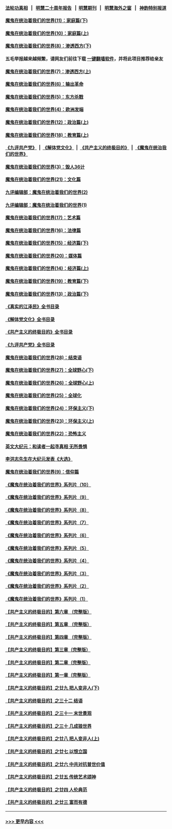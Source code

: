 #### [法轮功真相](https://github.com/gfw-breaker/truth/blob/master/README.md?t=0) &nbsp;&nbsp;|&nbsp;&nbsp; [明慧二十周年报告](https://github.com/gfw-breaker/mh-reports/blob/master/README.md?t=0) &nbsp;&nbsp;|&nbsp;&nbsp;[明慧期刊](https://github.com/gfw-breaker/mh-qikan) &nbsp;&nbsp;|&nbsp;&nbsp; [明慧海外之窗](https://github.com/gfw-breaker/mh-news/blob/master/README.md?t=0) &nbsp;&nbsp;|&nbsp;&nbsp; [神韵特别报道](https://github.com/gfw-breaker/mh-news/blob/master/shenyun.md?t=0)
#### [魔鬼在统治着我们的世界(11)：家庭篇(下)](../pages/nsc422/n10440961.md?t=12130001) 
#### [魔鬼在统治着我们的世界(10)：家庭篇(上)](../pages/nsc422/n10435448.md?t=12130001) 
#### [魔鬼在统治着我们的世界(8)：渗透西方(下)](../pages/nsc422/n10429603.md?t=12130001) 
#### 五毛举报越来越频繁，请网友们前往下载 [一键翻墙软件](https://github.com/gfw-breaker/ssr-accounts)，并将此项目推荐给亲友
#### [魔鬼在统治着我们的世界(7)：渗透西方(上)](../pages/nsc422/n10426013.md?t=12130001) 
#### [魔鬼在统治着我们的世界(6)：输出革命](../pages/nsc422/n10421536.md?t=12130001) 
#### [魔鬼在统治着我们的世界(5)：东方杀戮](../pages/nsc422/n10417707.md?t=12130001) 
#### [魔鬼在统治着我们的世界(4)：欧洲发端](../pages/nsc422/n10414890.md?t=12130001) 
#### [魔鬼在统治着我们的世界(12)：政治篇(上)](../pages/nsc422/n10444576.md?t=12130001) 
#### [魔鬼在统治着我们的世界(18)：教育篇(上)](../pages/nsc422/n10526970.md?t=12130001) 
#### [《九评共产党》](https://github.com/begood0513/9ping.md/blob/master/README.md) &nbsp;|&nbsp; [《解体党文化》](../../../../jtdwh.md/blob/master/README.md)  &nbsp;|&nbsp; [《共产主义的终极目的》](../../../../gczydzjmd.md/blob/master/README.md) &nbsp;|&nbsp; [《魔鬼在统治我们的世界》](../../../../mgztzwmdsj.md/blob/master/README.md) 
#### [魔鬼在统治着我们的世界(3)：毁人36计](../pages/nsc422/n10411583.md?t=12130001) 
#### [魔鬼在统治着我们的世界(21)：文化篇](../pages/nsc422/n10597706.md?t=12130001) 
#### [九评编辑部：魔鬼在统治着我们的世界(2)](../pages/nsc422/n10410036.md?t=12130001) 
#### [九评编辑部：魔鬼在统治着我们的世界(1)](../pages/nsc422/n10406825.md?t=12130001) 
#### [魔鬼在统治着我们的世界(17)：艺术篇](../pages/nsc422/n10499093.md?t=12130001) 
#### [魔鬼在统治着我们的世界(16)：法律篇](../pages/nsc422/n10485969.md?t=12130001) 
#### [魔鬼在统治着我们的世界(15)：经济篇(下)](../pages/nsc422/n10469975.md?t=12130001) 
#### [魔鬼在统治着我们的世界(20)：媒体篇](../pages/nsc422/n10586579.md?t=12130001) 
#### [魔鬼在统治着我们的世界(14)：经济篇(上)](../pages/nsc422/n10457370.md?t=12130001) 
#### [魔鬼在统治着我们的世界(19)：教育篇(下)](../pages/nsc422/n10564808.md?t=12130001) 
#### [魔鬼在统治着我们的世界(13)：政治篇(下)](../pages/nsc422/n10448270.md?t=12130001) 
#### [《真实的江泽民》全书目录](../pages/nsc422/n13721399.md?t=12130001) 
#### [《解体党文化》全书目录](../pages/nsc422/n13721157.md?t=12130001) 
#### [《共产主义的终极目的》全书目录](../pages/nsc422/n13721048.md?t=12130001) 
#### [《九评共产党》全书目录](../pages/nsc422/n13708085.md?t=12130001) 
#### [魔鬼在统治着我们的世界(28)：结束语](../pages/nsc422/n10936246.md?t=12130001) 
#### [魔鬼在统治着我们的世界(27)：全球野心(下)](../pages/nsc422/n10928319.md?t=12130001) 
#### [魔鬼在统治着我们的世界(26)：全球野心(上)](../pages/nsc422/n10900318.md?t=12130001) 
#### [魔鬼在统治着我们的世界(25)：全球化](../pages/nsc422/n10788205.md?t=12130001) 
#### [魔鬼在统治着我们的世界(24)：环保主义(下)](../pages/nsc422/n10695307.md?t=12130001) 
#### [魔鬼在统治着我们的世界(23)：环保主义(上)](../pages/nsc422/n10688613.md?t=12130001) 
#### [魔鬼在统治着我们的世界(22)：恐怖主义](../pages/nsc422/n10614727.md?t=12130001) 
#### [英文大纪元：和读者一起寻真相 无所畏惧](../pages/nsc422/n12542027.md?t=12130001) 
#### [李洪志先生在大纪元发表《大选》](../pages/nsc422/n12534746.md?t=12130001) 
#### [魔鬼在统治着我们的世界(9)：信仰篇](../pages/nsc422/n10432159.md?t=12130001) 
#### [《魔鬼在统治着我们的世界》系列片（10）](../pages/nsc422/n12292670.md?t=12130001) 
#### [《魔鬼在统治着我们的世界》系列片（9）](../pages/nsc422/n12290859.md?t=12130001) 
#### [《魔鬼在统治着我们的世界》系列片（8）](../pages/nsc422/n12287445.md?t=12130001) 
#### [《魔鬼在统治着我们的世界》系列片（7）](../pages/nsc422/n12283425.md?t=12130001) 
#### [《魔鬼在统治着我们的世界》系列片（6）](../pages/nsc422/n12282314.md?t=12130001) 
#### [《魔鬼在统治着我们的世界》系列片（5）](../pages/nsc422/n12281419.md?t=12130001) 
#### [《魔鬼在统治着我们的世界》系列片（4）](../pages/nsc422/n12274024.md?t=12130001) 
#### [《魔鬼在统治着我们的世界》系列片（3）](../pages/nsc422/n12271322.md?t=12130001) 
#### [《魔鬼在统治着我们的世界》系列片（2）](../pages/nsc422/n12269049.md?t=12130001) 
#### [《魔鬼在统治着我们的世界》系列片（1）](../pages/nsc422/n12267575.md?t=12130001) 
#### [【共产主义的终极目的】第六章 （完整版）](../pages/nsc422/n11428913.md?t=12130001) 
#### [【共产主义的终极目的】第五章 （完整版）](../pages/nsc422/n11428912.md?t=12130001) 
#### [【共产主义的终极目的】第四章 （完整版）](../pages/nsc422/n11428907.md?t=12130001) 
#### [【共产主义的终极目的】第三章（完整版）](../pages/nsc422/n11428848.md?t=12130001) 
#### [【共产主义的终极目的】第二章（完整版）](../pages/nsc422/n11428831.md?t=12130001) 
#### [【共产主义的终极目的】第一章（完整版）](../pages/nsc422/n11417651.md?t=12130001) 
#### [【共产主义的终极目的】之廿九 把人变非人(下)](../pages/nsc422/n11344140.md?t=12130001) 
#### [【共产主义的终极目的】之三十二 结语](../pages/nsc422/n11360535.md?t=12130001) 
#### [【共产主义的终极目的】之三十一 末世景观](../pages/nsc422/n11351129.md?t=12130001) 
#### [【共产主义的终极目的】之三十 几成狼世界](../pages/nsc422/n11348280.md?t=12130001) 
#### [【共产主义的终极目的】之廿八 把人变非人(上)](../pages/nsc422/n11340492.md?t=12130001) 
#### [【共产主义的终极目的】之廿七 以恨立国](../pages/nsc422/n11336944.md?t=12130001) 
#### [【共产主义的终极目的】之廿六 中共对抗普世价值](../pages/nsc422/n11324785.md?t=12130001) 
#### [【共产主义的终极目的】之廿五 传统艺术颂神](../pages/nsc422/n11296396.md?t=12130001) 
#### [【共产主义的终极目的】之廿四 人伦典范](../pages/nsc422/n11296397.md?t=12130001) 
#### [【共产主义的终极目的】之廿三 富而有德](../pages/nsc422/n11283598.md?t=12130001) 

----
#### [ >>> 更早内容 <<< ](../indexes/nsc422-earlier.md)
